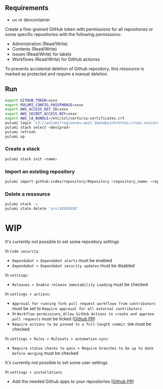 ## Requirements

- uv or devcontainer

Create a fine-grained GitHub token with permissions for all repositories or some specific repositories with the following permissions:

- Administration (Read/Write)
- Contents (Read/Write)
- Issues (Read/Write) for labels
- Workflows (Read/Write) for GitHub actionss

To prevents accidental deletion of Github repository, this ressource is marked as protected and require a manual deletion.

## Run

```sh
export GITHUB_TOKEN=xxxx
export PULUMI_CONFIG_PASSPHRASE=xxxx
export AWS_ACCESS_KEY_ID=xxxx
export AWS_SECRET_ACCESS_KEY=xxxx
export AWS_CA_BUNDLE=/etc/ssl/certs/ca-certificates.crt
pulumi login 's3://pulumi?region=eu-west-1&endpoint=https://nas.unicornafk.fr:9000&s3ForcePathStyle=true'
pulumi stack select <dev|prod>
pulumi refresh
pulumi up
```

### Create a stack

```sh
pulumi stack init <name>
```

### Import an existing repository

```sh
pulumi import github:index/repository:Repository <repository_name> <repository_name> --parent urn:pulumi:prod::.github::pkg:index:GitRepositoryComponent::<repository_name>
```

### Delete a ressource

```sh
pulumi stack -u
pulumi state delete 'urn:XXXXXXXX'
```

# WIP

It's currently not possible to set some repository settings

In `Code security`:
- `Dependabot > Dependabot alerts` must be enabled
- `Dependabot > Dependabot security updates` must be disabled

In `settings`:
- `Releases > Enable release immutability Loading` must be checked

In `settings > actions`:
- `Approval for running fork pull request workflows from contributors` must be set to `Require approval for all external contributors`
- In `Workflow permissions`, `Allow GitHub Actions to create and approve pull requests` must be ticked ([Github PR](https://github.com/integrations/terraform-provider-github/pull/2309))
- `Require actions to be pinned to a full-length commit SHA` must be checked

In `settings > Rules > Rulesets > automation-sync`:
- `Require status checks to pass > Require branches to be up to date before merging` must be checked

It's currently not possible to set some user settings

In `settings > installations`
- Add the needed Github apps to your repositories ([Github PR](https://github.com/integrations/terraform-provider-github/pull/2469))

